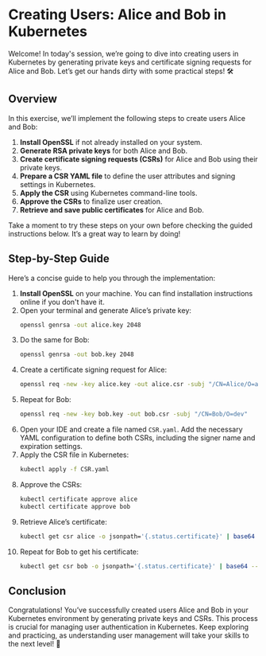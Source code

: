 # Creating Users: Alice and Bob in Kubernetes

Welcome! In today's session, we’re going to dive into creating users in Kubernetes by generating private keys and certificate signing requests for Alice and Bob. Let’s get our hands dirty with some practical steps! 🛠️

## Overview

In this exercise, we’ll implement the following steps to create users Alice and Bob:

1. **Install OpenSSL** if not already installed on your system.
2. **Generate RSA private keys** for both Alice and Bob.
3. **Create certificate signing requests (CSRs)** for Alice and Bob using their private keys.
4. **Prepare a CSR YAML file** to define the user attributes and signing settings in Kubernetes.
5. **Apply the CSR** using Kubernetes command-line tools.
6. **Approve the CSRs** to finalize user creation.
7. **Retrieve and save public certificates** for Alice and Bob.

Take a moment to try these steps on your own before checking the guided instructions below. It’s a great way to learn by doing!

## Step-by-Step Guide

Here’s a concise guide to help you through the implementation:

1. **Install OpenSSL** on your machine. You can find installation instructions online if you don't have it.
2. Open your terminal and generate Alice’s private key:
   ```bash
   openssl genrsa -out alice.key 2048
   ```
3. Do the same for Bob:
   ```bash
   openssl genrsa -out bob.key 2048
   ```
4. Create a certificate signing request for Alice:
   ```bash
   openssl req -new -key alice.key -out alice.csr -subj "/CN=Alice/O=admins"
   ```
5. Repeat for Bob:
   ```bash
   openssl req -new -key bob.key -out bob.csr -subj "/CN=Bob/O=dev"
   ```
6. Open your IDE and create a file named `CSR.yaml`. Add the necessary YAML configuration to define both CSRs, including the signer name and expiration settings.
7. Apply the CSR file in Kubernetes:
   ```bash
   kubectl apply -f CSR.yaml
   ```
8. Approve the CSRs:
   ```bash
   kubectl certificate approve alice
   kubectl certificate approve bob
   ```
9. Retrieve Alice’s certificate:
   ```bash
   kubectl get csr alice -o jsonpath='{.status.certificate}' | base64 --decode > alice.crt
   ```
10. Repeat for Bob to get his certificate:
    ```bash
    kubectl get csr bob -o jsonpath='{.status.certificate}' | base64 --decode > bob.crt
    ```

## Conclusion

Congratulations! You’ve successfully created users Alice and Bob in your Kubernetes environment by generating private keys and CSRs. This process is crucial for managing user authentication in Kubernetes. Keep exploring and practicing, as understanding user management will take your skills to the next level! 🚀
